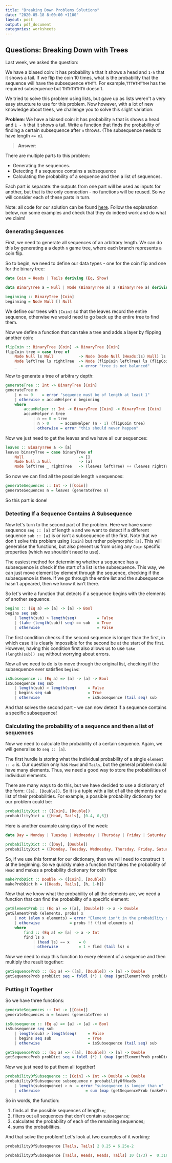 ```yaml
---
title: "Breaking Down Problems Solutions"
date: "2020-05-18 8:00:00 +1100"
layout: post
output: pdf_document
categories: worksheets
---
```


## Questions: Breaking Down with Trees

Last week, we asked the question:

We have a biased coin: it has probability ```h``` that it shows a head and ```1-h``` that it shows a tail. If we flip the coin 10 times, what is the probability that the sequence will have the subsequence ```HTHTT```. For example,```TTTHTHTTHH``` has the required subsequence but ```THTHTHTHTH``` doesn't.

We tried to solve this problem using lists, but gave up as lists weren't a very easy structure to use for this problem. Now however, with a lot of new knowledge about trees, we challenge you to solve this slight variation:

__Problem__: We have a biased coin: it has probability ```h``` that is shows a head and ```1 - h``` that it shows a tail. Write a function that finds the probability of finding a certain subsequence after ```n``` throws. (The subsequence needs to have length ```<= n```).

> __Answer__:

There are multiple parts to this problem:

- Generating the sequences.
- Detecting if a sequence contains a subsequence
- Calculating the probability of a sequence and then a list of sequences.

Each part is separate: the outputs from one part will be used as inputs for another, but that is the only connection - no functions will be reused. So we will consider each of these parts in turn.

Note: all code for our solution can be found [here](https://raw.githubusercontent.com/COMP1100-PAL/comp1100-pal.github.io/master/src_hs/2020-05-18-SequenceProbabilities.hs). Follow the explanation below, run some examples and check that they do indeed work and do what we claim!

### Generating Sequences

First, we need to generate all sequences of an arbitrary length. We can do this by generating a a depth ```n``` game tree, where each branch represents a coin flip.

So to begin, we need to define our data types - one for the coin flip and one for the binary tree:

```haskell
data Coin = Heads | Tails deriving (Eq, Show)

data BinaryTree a = Null | Node (BinaryTree a) a (BinaryTree a) deriving (Eq, Show)

beginning :: BinaryTree [Coin]
beginning = Node Null [] Null
```

We define our trees with ```[Coin]``` so that the leaves record the entire sequence, otherwise we would need to go back up the entire tree to find them.

Now we define a function that can take a tree and adds a layer by flipping another coin:

```haskell
flipCoin :: BinaryTree [Coin] -> BinaryTree [Coin]
flipCoin tree = case tree of
    Node Null ls Null           -> Node (Node Null (Heads:ls) Null) ls (Node Null (Tails:ls) Null)
    Node leftTree ls rightTree  -> Node (flipCoin leftTree) ls (flipCoin rightTree)
    _                           -> error "tree is not balanced"
```

Now to generate a tree of arbitrary depth:

```haskell
generateTree :: Int -> BinaryTree [Coin]
generateTree n
    | n <= 0    = error "sequence must be of length at least 1"
    | otherwise = accumHelper n beginning
    where
        accumHelper :: Int -> BinaryTree [Coin] -> BinaryTree [Coin]
        accumHelper n tree
            | n == 0 = tree
            | n > 0     = accumHelper (n - 1) (flipCoin tree)
            | otherwise = error "this should never happen"
```

Now we just need to get the leaves and we have all our sequences:

```haskell
leaves :: BinaryTree a -> [a]
leaves binaryTree = case binaryTree of
    Null                        -> []
    Node Null a Null            -> [a]
    Node leftTree _ rightTree   -> (leaves leftTree) ++ (leaves rightTree
```

So now we can find all the possible length ```n``` sequences:

```haskell
generateSequences :: Int -> [[Coin]]
generateSequences n = leaves (generateTree n)
```

So this part is done!

### Detecting If a Sequence Contains A Subsequence 

Now let's turn to the second part of the problem. Here we have some sequence ```seq :: [a]``` of length ```n``` and we want to detect if a different sequence ```sub :: [a]``` is or isn't a subsequence of the first. Note that we don't solve this problem using ```[Coin]``` but rather polymorphic ```[a]```. This will generalise the functions, but also prevent us from using any ```Coin``` specific properties (which we shouldn't need to use).

The easiest method for determining whether a sequence has a subsequence is check if the start of a list is the subsequence. This way, we can just move element by element through the sequence, checking if the subsequence is there. If we go through the entire list and the subsequence hasn't appeared, then we know it isn't there.

So let's write a function that detects if a sequence begins with the elements of another sequence:

```haskell
begins :: (Eq a) => [a] -> [a] -> Bool
begins seq sub
    | length(sub) > length(seq)         = False
    | (take (length(sub)) seq) == sub   = True
    | otherwise                         = False
```

The first condition checks if the second sequence is longer than the first, in which case it is clearly impossible for the second be at the start of the first. However, having this condition first also allows us to use ```take (length(sub)) seq``` without worrying about errors.

Now all we need to do is to move through the original list, checking if the subsequence ever satisfies ```begins```:

```haskell
isSubsequence :: (Eq a) => [a] -> [a] -> Bool
isSubsequence seq sub
    | length(sub) > length(seq)     = False
    | begins seq sub                = True
    | otherwise                     = isSubsequence (tail seq) sub
```

And that solves the second part - we can now detect if a sequence contains a specific subsequence!

### Calculating the probability of a sequence and then a list of sequences

Now we need to calculate the probability of a certain sequence. Again, we will generalise to ```seq :: [a]```.

The first hurdle is storing what the individual probability of a single ```element :: a``` is. Our question only has ```Head``` and ```Tails```, but the general problem could have many elements. Thus, we need a good way to store the probabilities of individual elements.

There are many ways to do this, but we have decided to use a dictionary of the form: ```([a], [Double])```. So it is a tuple with a list of all the elements and a list of their probabilities. For example, a possible probability dictionary for our problem could be:

```haskell
probabilityDict :: ([Coin], [Double])
probabilityDict = ([Head, Tails], [0.4, 0,6])
```

Here is another example using days of the week:

```haskell
data Day = Monday | Tuesday | Wednesday | Thursday | Friday | Saturday | Sunday deriving Eq, Show

probabilityDict :: ([Day], [Double])
probabilityDict = ([Monday, Tuesday, Wednesday, Thursday, Friday, Saturday, Sunday], [0.1, 0.2, 0.05, 0.1, 0.05, 0.15, 0.35])
```

So, if we use this format for our dictionary, then we will need to construct it at the beginning. So we quickly make a function that takes the probability of ```Head``` and makes a probability dictionary for coin flips:

```haskell
makeProbDict :: Double -> ([Coin], [Double])
makeProbDict h = ([Heads, Tails], [h, 1-h])
```

Now that we know what the probability of all the elements are, we need a function that can find the probability of a specific element:

```haskell
getElementProb :: (Eq a) => ([a], [Double]) -> a -> Double
getElementProb (elements, probs) x
    | not (elem x elements) = error "Element isn't in the probability dictionary"
    | otherwise             = probs !! (find elements x)
    where
        find :: (Eq a) => [a] -> a -> Int
        find ls x
            | (head ls) == x    = 0
            | otherwise         = 1 + find (tail ls) x
```

Now we need to map this function to every element of a sequence and then multiply the result together:

```haskell
getSequenceProb :: (Eq a) => ([a], [Double]) -> [a] -> Double
getSequenceProb probDict seq = foldl (*) 1 (map (getElementProb probDict) seq)
```

### Putting It Together

So we have three functions:

```haskell
generateSequences :: Int -> [[Coin]]
generateSequences n = leaves (generateTree n)

isSubsequence :: (Eq a) => [a] -> [a] -> Bool
isSubsequence seq sub
    | length(sub) > length(seq)     = False
    | begins seq sub                = True
    | otherwise                     = isSubsequence (tail seq) sub

getSequenceProb :: (Eq a) => ([a], [Double]) -> [a] -> Double
getSequenceProb probDict seq = foldl (*) 1 (map (getElementProb probDict) seq)
```

Now we just need to put them all together!

```haskell
probabilityOfSubsequence :: [Coin] -> Int -> Double -> Double
probabilityOfSubsequence subsequence n probabilityOfHeads
    | length(subsequence) > n  = error "subsequence is longer than n"
    | otherwise                    = sum (map (getSequenceProb (makeProbDict probabilityOfHeads)) (filter (\x -> isSubsequence x subsequence) (generateSequences n)))
```

So in words, the function:

1. finds all the possible sequences of length ```n```;
2. filters out all sequences that don't contain ```subsequence```;
3. calculates the probability of each of the remaining sequences;
4. sums the probabilities.

And that solve the problem! Let's look at two examples of it working:

```haskell
probabilityOfSubsequence [Tails, Tails] 2 0.25 = 6.25e-2

probabilityOfSubsequence [Tails, Heads, Heads, Tails] 10 (1/3) =  0.31668614201764694
```